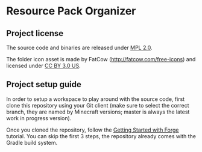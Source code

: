 # Resource Pack Organizer

## Project license

The source code and binaries are released under [MPL 2.0](https://github.com/chylex/Resource-Pack-Organizer/blob/master/LICENSE).

The folder icon asset is made by FatCow (http://fatcow.com/free-icons) and licensed under [CC BY 3.0 US](https://creativecommons.org/licenses/by/3.0/us/legalcode).

## Project setup guide

In order to setup a workspace to play around with the source code, first clone this repository using your Git client (make sure to select the correct branch, they are named by Minecraft versions; master is always the latest work in progress version).

Once you cloned the repository, follow the [Getting Started with Forge](https://mcforge.readthedocs.io/en/latest/gettingstarted) tutorial. You can skip the first 3 steps, the repository already comes with the Gradle build system.
